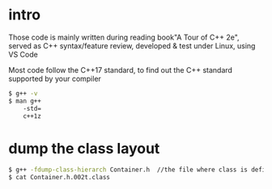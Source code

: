# intro
Those code is mainly written during reading book"A Tour of C++  2e", served as C++ syntax/feature review, developed & test under Linux, using VS Code

Most code follow the C++17 standard, to find out the C++ standard supported by your compiler

```bash
$ g++ -v
$ man g++
    -std=
    c++1z
```

# dump the class layout

```bash
$ g++ -fdump-class-hierarch Container.h  //the file where class is defined
$ cat Container.h.002t.class 

```

